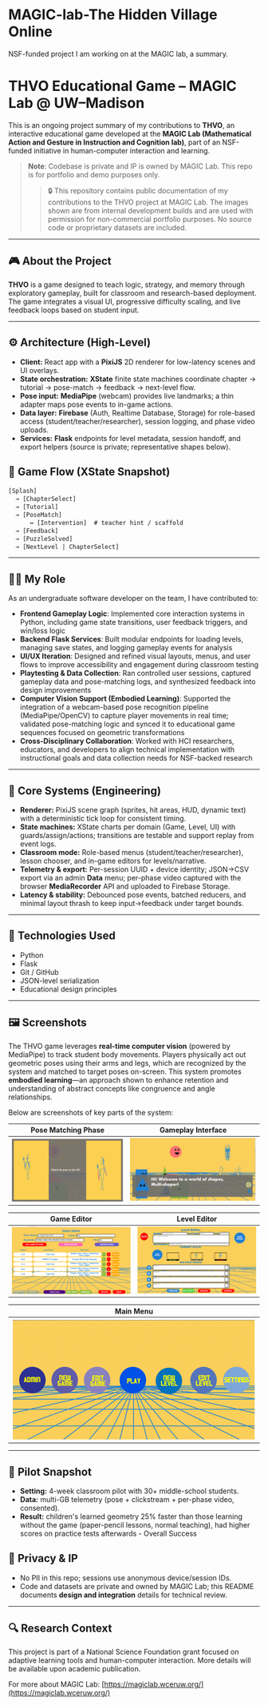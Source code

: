 # MAGIC-lab-The Hidden Village Online
NSF-funded project I am working on at the MAGIC lab, a summary.
# THVO Educational Game – MAGIC Lab @ UW–Madison

This is an ongoing project summary of my contributions to **THVO**, an interactive educational game developed at the **MAGIC Lab (Mathematical Action and Gesture in Instruction and Cognition lab)**, part of an NSF-funded initiative in human-computer interaction and learning.

> **Note**: Codebase is private and IP is owned by MAGIC Lab. This repo is for portfolio and demo purposes only.
> > 🔒 This repository contains public documentation of my contributions to the THVO project at MAGIC Lab. The images shown are from internal development builds and are used with permission for non-commercial portfolio purposes. No source code or proprietary datasets are included.


---

## 🎮 About the Project

**THVO** is a game designed to teach logic, strategy, and memory through exploratory gameplay, built for classroom and research-based deployment. The game integrates a visual UI, progressive difficulty scaling, and live feedback loops based on student input.

---
## ⚙️ Architecture (High-Level)

- **Client:** React app with a **PixiJS** 2D renderer for low-latency scenes and UI overlays.
- **State orchestration:** **XState** finite state machines coordinate chapter → tutorial → pose-match → feedback → next-level flow.
- **Pose input:** **MediaPipe** (webcam) provides live landmarks; a thin adapter maps pose events to in-game actions.
- **Data layer:** **Firebase** (Auth, Realtime Database, Storage) for role-based access (student/teacher/researcher), session logging, and phase video uploads.
- **Services:** **Flask** endpoints for level metadata, session handoff, and export helpers (source is private; representative shapes below).

## 🔄 Game Flow (XState Snapshot)

```text
[Splash]
  → [ChapterSelect]
  → [Tutorial]
  → [PoseMatch]
      ↔ [Intervention]  # teacher hint / scaffold
  → [Feedback]
  → [PuzzleSolved]
  → [NextLevel | ChapterSelect]
```
---
## 👨‍💻 My Role

As an undergraduate software developer on the team, I have contributed to:

- **Frontend Gameplay Logic**: Implemented core interaction systems in Python, including game state transitions, user feedback triggers, and win/loss logic  
- **Backend Flask Services**: Built modular endpoints for loading levels, managing save states, and logging gameplay events for analysis  
- **UI/UX Iteration**: Designed and refined visual layouts, menus, and user flows to improve accessibility and engagement during classroom testing  
- **Playtesting & Data Collection**: Ran controlled user sessions, captured gameplay data and pose-matching logs, and synthesized feedback into design improvements  
- **Computer Vision Support (Embodied Learning)**: Supported the integration of a webcam-based pose recognition pipeline (MediaPipe/OpenCV) to capture player movements in real time; validated pose-matching logic and synced it to educational game sequences focused on geometric transformations  
- **Cross-Disciplinary Collaboration**: Worked with HCI researchers, educators, and developers to align technical implementation with instructional goals and data collection needs for NSF-backed research
---

## 🧩 Core Systems (Engineering)

- **Renderer:** PixiJS scene graph (sprites, hit areas, HUD, dynamic text) with a deterministic tick loop for consistent timing.
- **State machines:** XState charts per domain (Game, Level, UI) with guards/assign/actions; transitions are testable and support replay from event logs.
- **Classroom mode:** Role-based menus (student/teacher/researcher), lesson chooser, and in-game editors for levels/narrative.
- **Telemetry & export:** Per-session UUID + device identity; JSON→CSV export via an admin **Data** menu; per-phase video captured with the browser **MediaRecorder** API and uploaded to Firebase Storage.
- **Latency & stability:** Debounced pose events, batched reducers, and minimal layout thrash to keep input→feedback under target bounds.

---

## 🧠 Technologies Used

- Python  
- Flask  
- Git / GitHub  
- JSON-level serialization  
- Educational design principles

---


## 🖼️ Screenshots

The THVO game leverages **real-time computer vision** (powered by MediaPipe) to track student body movements. Players physically act out geometric poses using their arms and legs, which are recognized by the system and matched to target poses on-screen. This system promotes **embodied learning**—an approach shown to enhance retention and understanding of abstract concepts like congruence and angle relationships.

Below are screenshots of key parts of the system:

| **Pose Matching Phase** | **Gameplay Interface** |
|--------------------------|------------------------|
| ![Pose Match](images/pose_match.png) | ![Pose](images/gui.png) |

| **Game Editor** | **Level Editor** |
|------------------|------------------|
| ![Game Editor](images/game_editor.png) | ![New Level](images/new_level1.png) |

| **Main Menu** |
|----------------|
| ![Home Screen](images/home_screen.png) |


---
## 🧪 Pilot Snapshot

- **Setting:** 4-week classroom pilot with 30+ middle-school students.
- **Data:** multi-GB telemetry (pose + clickstream + per-phase video, consented).
- **Result:** children's learned geometry 25% faster than those learning without the game (paper-pencil lessons, normal teaching), had higher scores on practice tests afterwards - Overall Success

## 🔐 Privacy & IP

- No PII in this repo; sessions use anonymous device/session IDs.
- Code and datasets are private and owned by MAGIC Lab; this README documents **design and integration** details for technical review.
---
## 🔍 Research Context

This project is part of a National Science Foundation grant focused on adaptive learning tools and human-computer interaction. More details will be available upon academic publication.

For more about MAGIC Lab: [https://magiclab.wceruw.org/](https://magiclab.wceruw.org/)
